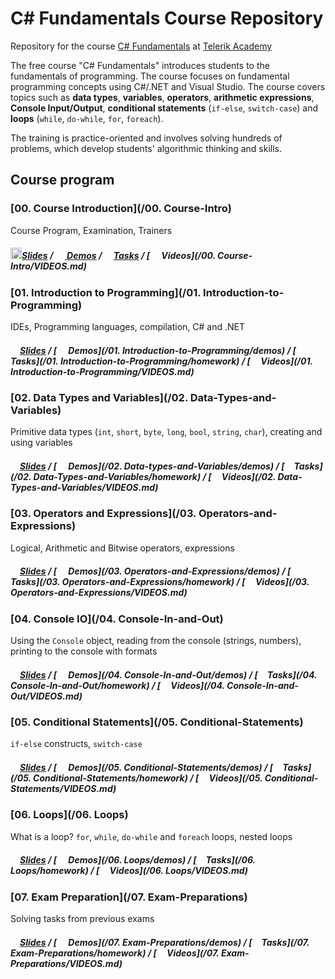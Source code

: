#   C# Fundamentals Course Repository

Repository for the course [C# Fundamentals](http://telerikacademy.com/Courses/Courses/Details/323) at [Telerik Academy](http://telerikacademy.com)

The free course "C# Fundamentals" introduces students to the fundamentals of programming. The course focuses on fundamental programming concepts using C#/.NET and Visual Studio. The course covers topics such as **data types**, **variables**, **operators**, **arithmetic expressions**, **Console Input/Output**, **conditional statements** (`if-else`, `switch-case`) and **loops** (`while`, `do-while`, `for`, `foreach`).

The training is practice-oriented and involves solving hundreds of problems, which develop students' algorithmic thinking and skills.

## Course program

### [00. Course Introduction](/00. Course-Intro)

Course Program, Examination, Trainers

##### [<img src="https://raw.githubusercontent.com/TelerikAcademy/Common/master/icons/presentation.png" height="18"/>Slides](https://rawgit.com/TelerikAcademy/CSharp-Part-1/master/00.%20Course-Intro/slides/index.html) / [<img src="https://raw.githubusercontent.com/TelerikAcademy/Common/master/icons/code.png" height="15"> Demos](/00.%20Course-Intro/demos) / [<img src="https://raw.githubusercontent.com/TelerikAcademy/Common/master/icons/homework.png" height="15">Tasks](/00.%20Course-Intro/homework) / [<img src="https://raw.githubusercontent.com/TelerikAcademy/Common/master/icons/video.png" height="15"> Videos](/00. Course-Intro/VIDEOS.md)


### [01. Introduction to Programming](/01. Introduction-to-Programming)

IDEs, Programming languages, compilation, C# and .NET


##### [<img src="https://raw.githubusercontent.com/TelerikAcademy/Common/master/icons/presentation.png" height="15" />Slides](https://rawgit.com/TelerikAcademy/CSharp-Part-1/master/01.%20Introduction-to-Programming/slides/index.html) / [<img src="https://raw.githubusercontent.com/TelerikAcademy/Common/master/icons/code.png" height="15"> Demos](/01. Introduction-to-Programming/demos) / [<img src="https://raw.githubusercontent.com/TelerikAcademy/Common/master/icons/homework.png" height="15">Tasks](/01. Introduction-to-Programming/homework) / [<img src="https://raw.githubusercontent.com/TelerikAcademy/Common/master/icons/video.png" height="13"> Videos](/01. Introduction-to-Programming/VIDEOS.md)


### [02. Data Types and Variables](/02. Data-Types-and-Variables)

Primitive data types (`int`, `short`, `byte`, `long`, `bool`, `string`, `char`), creating and using variables


##### [<img src="https://raw.githubusercontent.com/TelerikAcademy/Common/master/icons/presentation.png" height="15" />Slides](https://rawgit.com/TelerikAcademy/CSharp-Part-1/master/02.%20Data-Types-and-Variables/slides/index.html) / [<img src="https://raw.githubusercontent.com/TelerikAcademy/Common/master/icons/code.png" height="15"> Demos](/02. Data-types-and-Variables/demos) / [<img src="https://raw.githubusercontent.com/TelerikAcademy/Common/master/icons/homework.png" height="15">Tasks](/02. Data-Types-and-Variables/homework) / [<img src="https://raw.githubusercontent.com/TelerikAcademy/Common/master/icons/video.png" height="13"> Videos](/02. Data-Types-and-Variables/VIDEOS.md)

### [03. Operators and Expressions](/03. Operators-and-Expressions)

Logical, Arithmetic and Bitwise operators, expressions


##### [<img src="https://raw.githubusercontent.com/TelerikAcademy/Common/master/icons/presentation.png" height="15" />Slides](https://rawgit.com/TelerikAcademy/CSharp-Part-1/master/03.%20Operators-and-Expressions/slides/index.html) / [<img src="https://raw.githubusercontent.com/TelerikAcademy/Common/master/icons/code.png" height="15"> Demos](/03. Operators-and-Expressions/demos) / [<img src="https://raw.githubusercontent.com/TelerikAcademy/Common/master/icons/homework.png" height="15">Tasks](/03. Operators-and-Expressions/homework) / [<img src="https://raw.githubusercontent.com/TelerikAcademy/Common/master/icons/video.png" height="13"> Videos](/03. Operators-and-Expressions/VIDEOS.md)


### [04. Console IO](/04. Console-In-and-Out)

Using the `Console` object, reading from the console (strings, numbers), printing to the console with formats

##### [<img src="https://raw.githubusercontent.com/TelerikAcademy/Common/master/icons/presentation.png" height="15" />Slides](https://rawgit.com/TelerikAcademy/CSharp-Part-1/master/04.%20Console-In-and-Out/slides/index.html) / [<img src="https://raw.githubusercontent.com/TelerikAcademy/Common/master/icons/code.png" height="15"> Demos](/04. Console-In-and-Out/demos) / [<img src="https://raw.githubusercontent.com/TelerikAcademy/Common/master/icons/homework.png" height="15">Tasks](/04. Console-In-and-Out/homework) / [<img src="https://raw.githubusercontent.com/TelerikAcademy/Common/master/icons/video.png" height="13"> Videos](/04. Console-In-and-Out/VIDEOS.md)

### [05. Conditional Statements](/05. Conditional-Statements)

`if-else` constructs, `switch-case`

##### [<img src="https://raw.githubusercontent.com/TelerikAcademy/Common/master/icons/presentation.png" height="15" />Slides](https://rawgit.com/TelerikAcademy/CSharp-Part-1/master/05.%20Conditional-Statements/slides/index.html) / [<img src="https://raw.githubusercontent.com/TelerikAcademy/Common/master/icons/code.png" height="15"> Demos](/05. Conditional-Statements/demos) / [<img src="https://raw.githubusercontent.com/TelerikAcademy/Common/master/icons/homework.png" height="15">Tasks](/05. Conditional-Statements/homework) / [<img src="https://raw.githubusercontent.com/TelerikAcademy/Common/master/icons/video.png" height="13"> Videos](/05. Conditional-Statements/VIDEOS.md)

### [06. Loops](/06. Loops)

What is a loop? `for`, `while`, `do-while` and `foreach` loops, nested loops

##### [<img src="https://raw.githubusercontent.com/TelerikAcademy/Common/master/icons/presentation.png" height="15" />Slides](https://rawgit.com/TelerikAcademy/CSharp-Part-1/master/06.%20Loops/slides/index.html) / [<img src="https://raw.githubusercontent.com/TelerikAcademy/Common/master/icons/code.png" height="15"> Demos](/06. Loops/demos) / [<img src="https://raw.githubusercontent.com/TelerikAcademy/Common/master/icons/homework.png" height="15">Tasks](/06. Loops/homework) / [<img src="https://raw.githubusercontent.com/TelerikAcademy/Common/master/icons/video.png" height="13"> Videos](/06. Loops/VIDEOS.md)

### [07. Exam Preparation](/07. Exam-Preparations)

Solving tasks from previous exams

##### [<img src="https://raw.githubusercontent.com/TelerikAcademy/Common/master/icons/presentation.png" height="15" />Slides](https://rawgit.com/TelerikAcademy/CSharp-Part-1/master/07.%20Exam-Preparations/slides/index.html) / [<img src="https://raw.githubusercontent.com/TelerikAcademy/Common/master/icons/code.png" height="15"> Demos](/07. Exam-Preparations/demos) / [<img src="https://raw.githubusercontent.com/TelerikAcademy/Common/master/icons/homework.png" height="15">Tasks](/07. Exam-Preparations/homework) / [<img src="https://raw.githubusercontent.com/TelerikAcademy/Common/master/icons/video.png" height="13"> Videos](/07. Exam-Preparations/VIDEOS.md)
